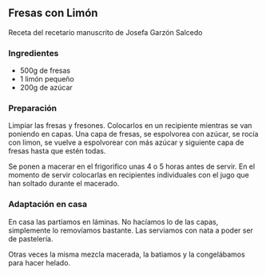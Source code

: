 ## Fresas con Limón

Receta del recetario manuscrito de Josefa Garzón Salcedo

### Ingredientes

- 500g de fresas
- 1 limón pequeño
- 200g de azúcar

### Preparación

Limpiar las fresas y fresones.
Colocarlos en un recipiente mientras se van poniendo en capas.
Una capa de fresas,
se espolvorea con azúcar,
se rocía con limon,
se vuelve a espolvorear con más azúcar
y siguiente capa de fresas hasta que estén todas.

Se ponen a macerar en el frigorifico unas 4 o 5 horas antes de servir.
En el momento de servir colocarlas en recipientes individuales con el jugo
que han soltado durante el macerado.

### Adaptación en casa

En casa las partíamos en láminas.
No hacíamos lo de las capas, simplemente lo removíamos bastante.
Las serviamos con nata a poder ser de pastelería.

Otras veces la misma mezcla macerada,
la batiamos y la congelábamos para hacer helado.


